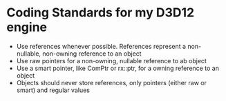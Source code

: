 # Coding Standards for my D3D12 engine

- Use references whenever possible. References represent a non-nullable, non-owning reference to an object
- Use raw pointers for a non-owning, nullable reference to ab object
- Use a smart pointer, like ComPtr or rx::ptr, for a owning reference to an object
- Objects should never store references, only pointers (either raw or smart) and regular values
